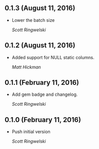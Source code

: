 ## 0.1.3 (August 11, 2016) ##

*   Lower the batch size

    *Scott Ringwelski*


## 0.1.2 (August 11, 2016) ##

*   Added support for NULL static columns.

    *Matt Hickman*


## 0.1.1 (February 11, 2016) ##

*   Add gem badge and changelog.

    *Scott Ringwelski*


## 0.1.0 (February 11, 2016) ##

*   Push initial version

    *Scott Ringwelski*
